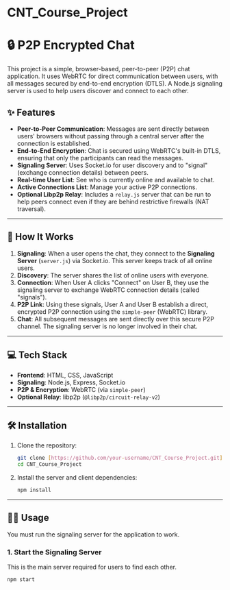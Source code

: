 # CNT_Course_Project

# 🔒 P2P Encrypted Chat

This project is a simple, browser-based, peer-to-peer (P2P) chat application. It uses WebRTC for direct communication between users, with all messages secured by end-to-end encryption (DTLS). A Node.js signaling server is used to help users discover and connect to each other.

## ✨ Features

* **Peer-to-Peer Communication**: Messages are sent directly between users' browsers without passing through a central server after the connection is established.
* **End-to-End Encryption**: Chat is secured using WebRTC's built-in DTLS, ensuring that only the participants can read the messages.
* **Signaling Server**: Uses Socket.io for user discovery and to "signal" (exchange connection details) between peers.
* **Real-time User List**: See who is currently online and available to chat.
* **Active Connections List**: Manage your active P2P connections.
* **Optional Libp2p Relay**: Includes a `relay.js` server that can be run to help peers connect even if they are behind restrictive firewalls (NAT traversal).

---

## 🚀 How It Works

1.  **Signaling**: When a user opens the chat, they connect to the **Signaling Server** (`server.js`) via Socket.io. This server keeps track of all online users.
2.  **Discovery**: The server shares the list of online users with everyone.
3.  **Connection**: When User A clicks "Connect" on User B, they use the signaling server to exchange WebRTC connection details (called "signals").
4.  **P2P Link**: Using these signals, User A and User B establish a direct, encrypted P2P connection using the `simple-peer` (WebRTC) library.
5.  **Chat**: All subsequent messages are sent directly over this secure P2P channel. The signaling server is no longer involved in their chat.

---

## 💻 Tech Stack

* **Frontend**: HTML, CSS, JavaScript
* **Signaling**: Node.js, Express, Socket.io
* **P2P & Encryption**: WebRTC (via `simple-peer`)
* **Optional Relay**: libp2p (`@libp2p/circuit-relay-v2`)

---

## 🛠️ Installation

1.  Clone the repository:
    ```sh
    git clone [https://github.com/your-username/CNT_Course_Project.git](https://github.com/your-username/CNT_Course_Project.git)
    cd CNT_Course_Project
    ```

2.  Install the server and client dependencies:
    ```sh
    npm install
    ```

---

## 🏃‍♂️ Usage

You must run the signaling server for the application to work.

### 1. Start the Signaling Server

This is the main server required for users to find each other.

```sh
npm start
